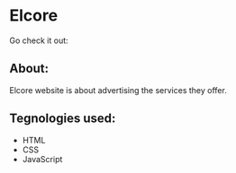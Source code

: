 # Elcore
Go check it out: 

## About:
Elcore website is about advertising the services they offer.

## Tegnologies used:
- HTML
- CSS
- JavaScript
